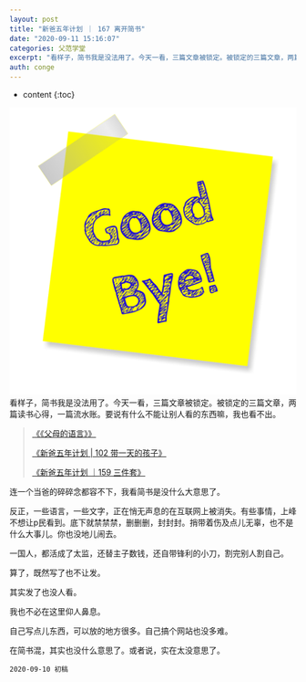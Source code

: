 ```yaml
---
layout: post
title: "新爸五年计划 ｜ 167 离开简书"
date: "2020-09-11 15:16:07"
categories: 父范学堂
excerpt: "看样子，简书我是没法用了。今天一看，三篇文章被锁定。被锁定的三篇文章，两篇读书心得，一篇流水账。要说有什么不能让别人看的东西嘛，我也看不出。 《..."
auth: conge
---
```

* content
{:toc}

![](/assets/images/父范学堂/118382-0bbf3d99d72570b1.png)
看样子，简书我是没法用了。今天一看，三篇文章被锁定。被锁定的三篇文章，两篇读书心得，一篇流水账。要说有什么不能让别人看的东西嘛，我也看不出。

> [《《父母的语言》》](https://www.jianshu.com/p/8b8fb1ae2885)
>
>[《新爸五年计划 | 102 带一天的孩子》](https://www.jianshu.com/p/ee2598e57dfa)
>
>[《新爸五年计划 ｜159 三件套》](https://www.jianshu.com/p/06771b261c8c)

连一个当爸的碎碎念都容不下，我看简书是没什么大意思了。

反正，一些语言，一些文字，正在悄无声息的在互联网上被消失。有些事情，上峰不想让p民看到。底下就禁禁禁，删删删，封封封。捎带着伤及点儿无辜，也不是什么大事儿。你也没地儿闹去。

一国人，都活成了太监，还替主子数钱，还自带锋利的小刀，割完别人割自己。

算了，既然写了也不让发。

其实发了也没人看。

我也不必在这里仰人鼻息。

自己写点儿东西，可以放的地方很多。自己搞个网站也没多难。

在简书混，其实也没什么意思了。或者说，实在太没意思了。

```
2020-09-10 初稿
```
